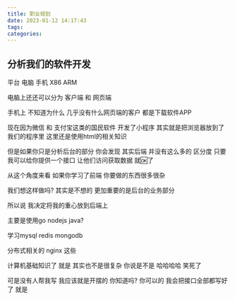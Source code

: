 ```yaml
---
title: 职业规划
date: 2023-01-12 14:17:43
tags:
categories:
---
```


## 分析我们的软件开发

平台 电脑 手机 X86 ARM

电脑上还还可以分为 客户端 和 网页端

手机上 不知道为什么 几乎没有什么网页端的客户 都是下载软件APP 

现在因为微信 和 支付宝这类的国民软件 开发了小程序 其实就是把浏览器放到了 我们的程序里 这里还是使用html的相关知识



但是如果你只是分析后台的部分 你会发现 其实后端 并没有这么多的 区分度 只要我可以给你提供一个接口 让他们访问获取数据 就🆗了 

从这个角度来看 如果你学习了前端 你要做的东西很多很杂 

我们想这样做吗? 其实是不想的 更加重要的是后台的业务部分 



所以说 我决定将我的重心放到后端上 

主要是使用go nodejs java?

学习mysql redis mongodb 

分布式相关的 nginx 这些

计算机基础知识了 就是 其实也不是很复杂 你说是不是 哈哈哈哈 笑死了 

可是没有人帮我写 我应该就是开摆的 你知道吗? 你可以的 我会把接口全部都写好了 就是